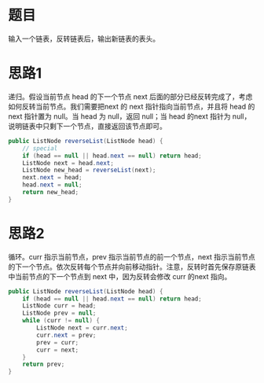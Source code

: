 # 题目

输入一个链表，反转链表后，输出新链表的表头。

# 思路1

递归。假设当前节点 head 的下一个节点 next 后面的部分已经反转完成了，考虑如何反转当前节点。我们需要把next 的 next 指针指向当前节点，并且将 head 的 next 指针置为 null。当 head 为 null，返回 null；当 head 的next 指针为 null，说明链表中只剩下一个节点，直接返回该节点即可。

```java
public ListNode reverseList(ListNode head) {
    // special
    if (head == null || head.next == null) return head;
    ListNode next = head.next;
    ListNode new_head = reverseList(next);
    next.next = head;
    head.next = null;
    return new_head;
}
```

# 思路2

循环。curr 指示当前节点，prev 指示当前节点的前一个节点，next 指示当前节点的下一个节点。依次反转每个节点并向前移动指针。注意，反转时首先保存原链表中当前节点的下一个节点到 next 中，因为反转会修改 curr 的next 指向。

```java
public ListNode reverseList(ListNode head) {
    if (head == null || head.next == null) return head;
    ListNode curr = head;
    ListNode prev = null;
    while (curr != null) {
        ListNode next = curr.next;
        curr.next = prev;
        prev = curr;
        curr = next;
    }
    return prev;
}
```


